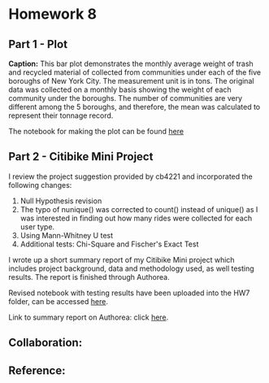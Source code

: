 # Homework 8
## Part 1 - Plot

**Caption:**
This bar plot demonstrates the monthly average weight of trash and recycled material of collected from communities under each of the five boroughs of New York City. The measurement unit is in tons. The original data was collected on a monthly basis showing the weight of each community under the boroughs. The number of communities are very different among the 5 boroughs, and therefore, the mean was calculated to represent their tonnage record. 

The notebook for making the plot can be found [here](../HW8_sz2404/HW8_sz2404_Plot.ipynb)

## Part 2 - Citibike Mini Project

I review the project suggestion provided by cb4221 and incorporated the following changes:

  1. Null Hypothesis revision
  2. The typo of nunique() was corrected to count() instead of unique() as I was interested in finding out how many rides were  collected for each user type. 
  2. Using Mann-Whitney U test
  3. Additional tests: Chi-Square and Fischer's Exact Test

I wrote up a short summary report of my Citibike Mini project which includes project background, data and methodology used, as well testing results. The report is finished through Authorea. 

Revised notebook with testing results have been uploaded into the HW7 folder, can be accessed [here](../HW7_sz2404/HW4_Part2_sz2404_tested.ipynb). 

Link to summary report on Authorea: click [here](https://www.authorea.com/users/249295/articles/335290-citibike-mini-project-customer-rider-proportion-between-weekdays-and-weekends).


## Collaboration:

## Reference:
